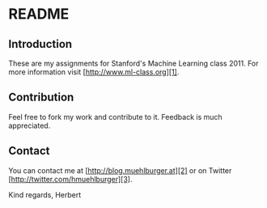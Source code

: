 README
======

Introduction
------------

These are my assignments for Stanford's Machine Learning class 2011. For more information visit [http://www.ml-class.org][1].

Contribution
------------
Feel free to fork my work and contribute to it. Feedback is much appreciated.

Contact
-------
You can contact me at [http://blog.muehlburger.at][2] or on Twitter [http://twitter.com/hmuehlburger][3].

Kind regards,
Herbert

[1]: http://www.ml-class.org
[2]: http://blog.muehlburger.at
[3]: http://twitter.com/hmuehlburger